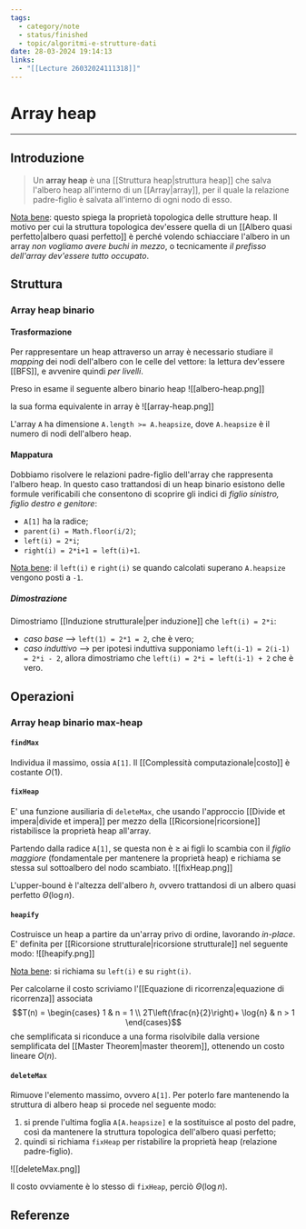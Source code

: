 ```yaml
---
tags:
  - category/note
  - status/finished
  - topic/algoritmi-e-strutture-dati
date: 28-03-2024 19:14:13
links:
  - "[[Lecture 26032024111318]]"
---
```

# Array heap
---
## Introduzione
> Un **array heap** è una [[Struttura heap|struttura heap]] che salva l'albero heap all'interno di un [[Array|array]], per il quale la relazione padre-figlio è salvata all'interno di ogni nodo di esso.

<u>Nota bene</u>: questo spiega la proprietà topologica delle strutture heap. Il motivo per cui la struttura topologica dev'essere quella di un [[Albero quasi perfetto|albero quasi perfetto]] è perché volendo schiacciare l'albero in un array _non vogliamo avere buchi in mezzo_, o tecnicamente _il prefisso dell'array dev'essere tutto occupato_.

## Struttura
### Array heap binario
#### Trasformazione
Per rappresentare un heap attraverso un array è necessario studiare il _mapping_ dei nodi dell'albero con le celle del vettore: la lettura dev'essere [[BFS]], e avvenire quindi _per livelli_.

Preso in esame il seguente albero binario heap
![[albero-heap.png]]

la sua forma equivalente in array è
![[array-heap.png]]

L'array `A` ha dimensione `A.length >= A.heapsize`, dove `A.heapsize` è il numero di nodi dell'albero heap.

#### Mappatura
Dobbiamo risolvere le relazioni padre-figlio dell'array che rappresenta l'albero heap. In questo caso trattandosi di un heap binario esistono delle formule verificabili che consentono di scoprire gli indici di _figlio sinistro, figlio destro e genitore_:
- `A[1]` ha la radice;
- `parent(i) = Math.floor(i/2)`;
- `left(i) = 2*i`;
- `right(i) = 2*i+1 = left(i)+1`.

<u>Nota bene</u>: il `left(i)` e `right(i)` se quando calcolati superano `A.heapsize` vengono posti a `-1`.

##### Dimostrazione
Dimostriamo [[Induzione strutturale|per induzione]] che `left(i) = 2*i`:
- _caso base_ --> `left(1) = 2*1 = 2`, che è vero;
- _caso induttivo_ --> per ipotesi induttiva supponiamo `left(i-1) = 2(i-1) = 2*i - 2`, allora dimostriamo che `left(i) = 2*i = left(i-1) + 2` che è vero. 

## Operazioni
### Array heap binario max-heap
#### `findMax`
Individua il massimo, ossia `A[1]`. Il [[Complessità computazionale|costo]] è costante $O(1)$.

#### `fixHeap`
E' una funzione ausiliaria di `deleteMax`, che usando l'approccio [[Divide et impera|divide et impera]] per mezzo della [[Ricorsione|ricorsione]] ristabilisce la proprietà heap all'array.

Partendo dalla radice `A[1]`, se questa non è $\geq$ ai figli lo scambia con il _figlio maggiore_ (fondamentale per mantenere la proprietà heap) e richiama se stessa sul sottoalbero del nodo scambiato.
![[fixHeap.png]]

L'upper-bound è l'altezza dell'albero $h$, ovvero trattandosi di un albero quasi perfetto $\Theta(\log{n})$.

#### `heapify`
Costruisce un heap a partire da un'array privo di ordine, lavorando _in-place_. E' definita per [[Ricorsione strutturale|ricorsione strutturale]] nel seguente modo:
![[heapify.png]]

<u>Nota bene</u>: si richiama su `left(i)` e su `right(i)`.

Per calcolarne il costo scriviamo l'[[Equazione di ricorrenza|equazione di ricorrenza]] associata
$$T(n) = \begin{cases} 1 & n = 1 \\ 2T\left(\frac{n}{2}\right)+ \log{n} & n > 1 \end{cases}$$
che semplificata si riconduce a una forma risolvibile dalla versione semplificata del [[Master Theorem|master theorem]], ottenendo un costo lineare $O(n)$.

#### `deleteMax`
Rimuove l'elemento massimo, ovvero `A[1]`. Per poterlo fare mantenendo la struttura di albero heap si procede nel seguente modo:
1. si prende l'ultima foglia `A[A.heapsize]` e la sostituisce al posto del padre, così da mantenere la struttura topologica dell'albero quasi perfetto;
2. quindi si richiama `fixHeap` per ristabilire la proprietà heap (relazione padre-figlio).

![[deleteMax.png]]

Il costo ovviamente è lo stesso di `fixHeap`, perciò $\Theta(\log{n})$.

## Referenze